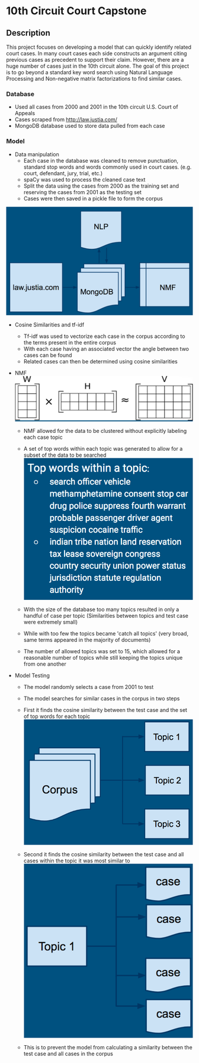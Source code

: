 # 10th Circuit Court Capstone
## Description
This project focuses on developing a model that can quickly identify related court cases. In many court cases each side constructs an argument citing previous cases as precedent to support their claim. However, there are a huge number of cases just in the 10th circuit alone. The goal of this project is to go beyond a standard key word search using Natural Language Processing and Non-negative matrix factorizations to find similar cases.

### Database
* Used all cases from 2000 and 2001 in the 10th circuit U.S. Court of Appeals
* Cases scraped from http://law.justia.com/
* MongoDB database used to store data pulled from each case

### Model
* Data manipulation
    * Each case in the database was cleaned to remove punctuation, standard stop words and words commonly used in court cases. (e.g. court, defendant, jury, trial, etc.)
    * spaCy was used to process the cleaned case text
    * Split the data using the cases from 2000 as the training set and reserving the cases from 2001 as the testing set
    * Cases were then saved in a pickle file to form the corpus

![Alt text](/images/casedata1.png)

* Cosine Similarities and tf-idf
    * Tf-idf was used to vectorize each case in the corpus according to the terms present in the entire corpus
    * With each case having an associated vector the angle between two cases can be found
    * Related cases can then be determined using cosine similarities
* NMF
![Alt text](/images/nmf1.png)

    * NMF allowed for the data to be clustered without explicitly labeling each case topic
    * A set of top words within each topic was generated to allow for a subset of the data to be searched
![Alt text](/images/casetopwords1.png)

    * With the size of the database too many topics resulted in only a handful of case per topic (Similarities between topics and test case were extremely small)
    * While with too few the topics became 'catch all topics' (very broad, same terms appeared in the majority of documents)
    * The number of allowed topics was set to 15, which allowed for a reasonable number of topics while still keeping the topics unique from one another
* Model Testing
    * The model randomly selects a case from 2001 to test
    * The model searches for similar cases in the corpus in two steps
    * First it finds the cosine similarity between the test case and the set of top words for each topic
![Alt text](/images/casecorpus1.png)

    * Second it finds the cosine similarity between the test case and all cases within the topic it was most similar to
![Alt text](/images/casetopic1.png)

    * This is to prevent the model from calculating a similarity between the test case and all cases in the corpus
